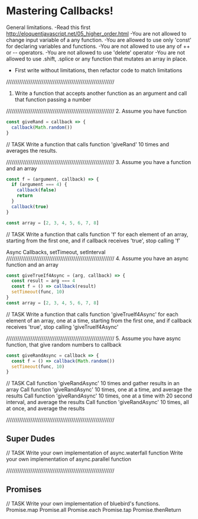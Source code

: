 # Mastering Callbacks!

General limitations.
-Read this first http://eloquentjavascript.net/05_higher_order.html
-You are not allowed to change input variable of a any function.
-You are allowed to use only 'const' for declaring variables and functions.
-You are not allowed to use any of ++ or -- operators.
-You are not allowed to use 'delete' operator
-You are not allowed to use .shift, .splice or any function that mutates an array in place.
* First write without limitations, then refactor code to match limitations

//////////////////////////////////////////////////////////
1. Write a function that accepts another function as an argument and call that function passing a number

//////////////////////////////////////////////////////////
2. Assume you have function
```javascript
const giveRand = callback => {
  callback(Math.random())
}
```

// TASK
Write a function that calls function 'giveRand' 10 times and averages the results.

//////////////////////////////////////////////////////////
3. Assume you have a function and an array
```javascript
const f = (argument, callback) => {
  if (argument === 4) {
    callback(false)
    return
  }
  callback(true)
}

const array = [2, 3, 4, 5, 6, 7, 8]
```

// TASK
Write a function that calls function 'f' for each element of an array,
starting from the first one, and if callback receives 'true', stop calling 'f'

Async Callbacks, setTimeout, setInterval
//////////////////////////////////////////////////////////
4. Assume you have an async function and an array
```javascript
const giveTrueIf4Async = (arg, callback) => {
  const result = arg === 4
  const f = () => callback(result)
  setTimeout(func, 10)
}
const array = [2, 3, 4, 5, 6, 7, 8]
```

// TASK
Write a function that calls function 'giveTrueIf4Async' for each element of an array,
one at a time, starting from the first one, and if callback receives 'true',
stop calling 'giveTrueIf4Async'

//////////////////////////////////////////////////////////
5. Assume you have async function, that give random numbers to callback
```javascript
const giveRandAsync = callback => {
  const f = () => callback(Math.random())
  setTimeout(func, 10)
}
```

// TASK
Call function 'giveRandAsync' 10 times and gather results in an array
Call function 'giveRandAsync' 10 times, one at a time, and average the results
Call function 'giveRandAsync' 10 times, one at a time with 20 second interval, and average the results
Call function 'giveRandAsync' 10 times, all at once, and average the results

//////////////////////////////////////////////////////////
## Super Dudes
// TASK
Write your own implementation of async.waterfall function
Write your own implementation of async.parallel function

//////////////////////////////////////////////////////////
## Promises
// TASK
Write your own implementation of bluebird's functions.
Promise.map
Promise.all
Promise.each
Promise.tap
Promise.thenReturn
